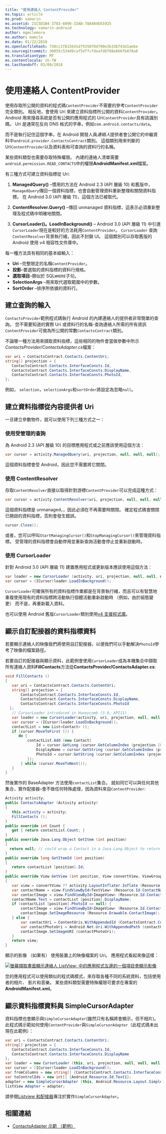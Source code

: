 ```yaml
---
title: "使用連絡人 ContentProvider"
ms.topic: article
ms.prod: xamarin
ms.assetid: 21C5D1B4-3783-6090-33AB-78A484E65925
ms.technology: xamarin-android
author: mgmclemore
ms.author: mamcle
ms.date: 01/22/2018
ms.openlocfilehash: 730cc1f815641d79350784790e3b33b743d1aebe
ms.sourcegitcommit: 30055c534d9caf5dffcfdeafd6f08e666fb870a8
ms.translationtype: MT
ms.contentlocale: zh-TW
ms.lasthandoff: 03/09/2018
---
```

# <a name="using-the-contacts-contentprovider"></a>使用連絡人 ContentProvider

使用存取所公開的資料的程式碼`ContentProvider`不需要的參考`ContentProvider`完全類別。 相反地，會使用 Uri 來建立資料指標所公開的資料`ContentProvider`。 Android 用來搜尋系統是否有公開的應用程式的 Uri`ContentProvider`具有該識別碼。 Uri 是通常在反向 DNS 格式的字串，例如`com.android.contacts/data`。

而不是執行記住這個字串，在 Android 開發人員*連絡人*提供者會公開它的中繼資料中`android.provider.ContactsContract`類別。 這個類別用來判斷的 Uri`ContentProvider`以及資料表和可查詢的資料行的名稱。

某些資料類型也需要存取特殊權限。 內建的連絡人清單需要`android.permission.READ_CONTACTS`中的權限**AndroidManifest.xml**檔案。

有三種方式可建立資料指標從 Uri:

1. **ManagedQuery()** &ndash;慣用的方法在 Android 2.3 (API 層級 10) 和舊版中，`ManagedQuery`傳回一個資料指標，也會自動管理資料重新整理和關閉資料指標。 在 Android 3.0 (API 層級 11)，這個方法已被取代。

1. **ContentResolver.Query()** &ndash;傳回 unmanaged 資料指標，這表示必須重新整理及程式碼中明確地關閉。

1. **CursorLoader()。LoadInBackground()** &ndash; Android 3.0 (API 層級 11) 中引進`CursorLoader`現在是較好的方法耗用`ContentProvider`。 `CursorLoader` 查詢`ContentResolver`背景執行緒，因此不封鎖 UI。
   這個類別可以存取舊版的 Android 使用 v4 相容性文件庫中。


每一種方法具有相同的基本組輸入：

-  **Uri** &ndash;完整限定的名稱`ContentProvider`。
-  **投影**&ndash;要選取的資料指標的資料行規格。
-  **選取項目**&ndash;類似於 SQL`WHERE`子句。
-  **SelectionArgs** &ndash;用來取代選取範圍中的參數。
-  **SortOrder** &ndash;排序所依據的資料行。



## <a name="creating-inputs-for-a-query"></a>建立查詢的輸入

`ContactsProvider`範例程式碼執行 Android 的內建連絡人的提供者非常簡單的查詢。 您不需要知道的實際 Uri 或資料行的名稱-查詢連絡人所需的所有資訊`ContentProvider`可做為所公開的常數`ContactsContract`類別。

不論哪一種方法用來擷取資料指標，這些相同的物件會當做參數中所示*ContactsProvider/ContactsAdapter.cs*檔案：

```csharp
var uri = ContactsContract.Contacts.ContentUri;
string[] projection = {
   ContactsContract.Contacts.InterfaceConsts.Id,
   ContactsContract.Contacts.InterfaceConsts.DisplayName,
   ContactsContract.Contacts.InterfaceConsts.PhotoId,
};
```

例如， `selection`，`selectionArgs`和`sortOrder`將設定為忽略`null`。



## <a name="creating-a-cursor-from-a-content-provider-uri"></a>建立資料指標從內容提供者 Uri

一旦建立參數物件，就可以使用下列三種方式之一：



### <a name="using-a-managed-query"></a>使用受管理的查詢

為 Android 2.3 (API 層級 10) 的目標應用程式或之前應該使用這個方法：

```csharp
var cursor = activity.ManagedQuery(uri, projection, null, null, null);
```

這個資料指標會受 Android，因此您不需要將它關閉。



### <a name="using-contentresolver"></a>使用 ContentResolver

存取`ContentResolver`直接以取得針對游標`ContentProvider`可以完成這種方式：

```csharp
var cursor = activity.ContentResolver(uri, projection, null, null, null);
```

這個資料指標是 unmanaged，，因此必須在不再需要時關閉。
確定程式碼會關閉已開啟的資料指標，否則會發生錯誤。

```csharp
cursor.Close();
```

或者，您可以呼叫`StartManagingCursor()`和`StopManagingCursor()`來管理資料指標。 受管理的資料指標會自動停用並重新查詢活動會停止並重新啟動時。



### <a name="using-cursorloader"></a>使用 CursorLoader

針對 Android 3.0 (API 層級 11) 建置應用程式或更新版本應該使用這個方法：

```csharp
var loader = new CursorLoader (activity, uri, projection, null, null, null);
var cursor = (ICursor)loader.LoadInBackground();
```

`CursorLoader`可確保所有的資料指標作業都是在背景執行緒，而且可以有智慧地重複使用現有的資料指標跨活動執行個體活動重新啟動時 （例如，由於組態變更） 而不是，再重新載入資料。

也可以使用 Android 舊版`CursorLoader`類別使用[v4 支援程式庫](http://developer.android.com/tools/support-library/index.html)。



## <a name="displaying-the-cursor-data-with-a-custom-adapter"></a>顯示自訂配接器的資料指標資料

若要顯示連絡人的映像我們將使用自訂配接器，以便我們可以手動解決`PhotoId`參考了映像的檔案路徑。

若要自訂的配接器與顯示資料，此範例會使用`CursorLoader`成為本機集合中擷取所有連絡人資料**FillContacts**方法從**ContactsProvider/ContactsAdapter.cs**:

```csharp
void FillContacts ()
{
   var uri = ContactsContract.Contacts.ContentUri;
   string[] projection = {
       ContactsContract.Contacts.InterfaceConsts.Id,
       ContactsContract.Contacts.InterfaceConsts.DisplayName,
       ContactsContract.Contacts.InterfaceConsts.PhotoId
  };
   // CursorLoader introduced in Honeycomb (3.0, API11)
   var loader = new CursorLoader(activity, uri, projection, null, null, null);
   var cursor = (ICursor)loader.LoadInBackground();
   contactList = new List<Contact> ();
   if (cursor.MoveToFirst ()) {
      do {
          contactList.Add (new Contact{
              Id = cursor.GetLong (cursor.GetColumnIndex (projection [0])),
              DisplayName = cursor.GetString (cursor.GetColumnIndex (projection [1])),
              PhotoId = cursor.GetString (cursor.GetColumnIndex (projection [2]))
          });
       } while (cursor.MoveToNext());
   }
}
```

然後實作的 BaseAdapter 方法使用`contactList`集合。 就如同它可以與任何其他集合，實作配接器&ndash;會不做任何特殊處理，因為資料來自`ContentProvider`:

```csharp
Activity activity;
public ContactsAdapter (Activity activity)
{
   this.activity = activity;
   FillContacts ();
}
public override int Count {
   get { return contactList.Count; }
}
public override Java.Lang.Object GetItem (int position)
{
  return null; // could wrap a Contact in a Java.Lang.Object to return it here if needed
}
public override long GetItemId (int position)
{
   return contactList [position].Id;
}
public override View GetView (int position, View convertView, ViewGroup parent)
{
   var view = convertView ?? activity.LayoutInflater.Inflate (Resource.Layout.ContactListItem, parent, false);
   var contactName = view.FindViewById<TextView> (Resource.Id.ContactName);
   var contactImage = view.FindViewById<ImageView> (Resource.Id.ContactImage);
   contactName.Text = contactList [position].DisplayName;
   if (contactList [position].PhotoId == null) {
       contactImage = view.FindViewById<ImageView> (Resource.Id.ContactImage);
       contactImage.SetImageResource (Resource.Drawable.ContactImage);
   } else {
       var contactUri = ContentUris.WithAppendedId (ContactsContract.Contacts.ContentUri, contactList [position].Id);
       var contactPhotoUri = Android.Net.Uri.WithAppendedPath (contactUri, Contacts.Photos.ContentDirectory);
       contactImage.SetImageURI (contactPhotoUri);
   }
   return view;
}
```

顯示的影像 （如果有） 使用裝置上的映像檔案的 Uri。 應用程式看起來像這樣：

[![螢幕擷取畫面顯示連絡人 ListView; 中的應用程式左邊的一個項目會顯示影像](contacts-contentprovider-images/contactsprovider.png)](contacts-contentprovider-images/contactsprovider.png#lightbox)

您的應用程式可以使用類似的程式碼模式，來存取各種不同的系統資料，包括使用者的相片、 影片和音樂。
某些資料類型需要特殊權限可要求在專案的**AndroidManifest.xml**。



## <a name="displaying-the-cursor-data-with-a-simplecursoradapter"></a>顯示資料指標資料與 SimpleCursorAdapter

資料指標也會顯示與`SimpleCursorAdapter`(雖然只有名稱將會顯示，但不相片)。 此程式碼示範如何使用`ContentProvider`與`SimpleCursorAdapter`（此程式碼未出現在此範例）：

```csharp
var uri = ContactsContract.Contacts.ContentUri;
string[] projection = {
   ContactsContract.Contacts.InterfaceConsts.Id,
   ContactsContract.Contacts.InterfaceConsts.DisplayName
};
var loader = new CursorLoader (this, uri, projection, null, null, null);
var cursor = (ICursor)loader.LoadInBackground();
var fromColumns = new string[] {ContactsContract.Contacts.InterfaceConsts.DisplayName};
var toControlIds = new int[] {Android.Resource.Id.Text1};
adapter = new SimpleCursorAdapter (this, Android.Resource.Layout.SimpleListItem1, cursor, fromColumns, toControlsIds);
listView.Adapter = adapter;
```

請參閱[Listview 和配接器](~/android/user-interface/layouts/list-view/index.md)專注於實作`SimpleCursorAdapter`。


## <a name="related-links"></a>相關連結

- [ContactsAdapter 示範 （範例）](https://developer.xamarin.com/samples/monodroid/PlatformFeatures/ContactsAdapterDemo/)
